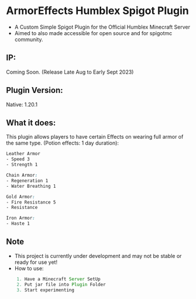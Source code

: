 # ArmorEffects Humblex Spigot Plugin
- A Custom Simple Spigot Plugin for the Official Humblex Minecraft Server
- Aimed to also made accessible for open source and for spigotmc community.
  
## IP:
Coming Soon. (Release Late Aug to Early Sept 2023)

## Plugin Version:
Native: 1.20.1

## What it does:
This plugin allows players to have certain Effects on wearing full armor of the same type.
(Potion effects: 1 day duration):
```css
Leather Armor
- Speed 3
- Strength 1

Chain Armor:
- Regeneration 1
- Water Breathing 1

Gold Armor:
- Fire Resistance 5
- Resistance

Iron Armor:
- Haste 1
```

## Note
- This project is currently under development and may not be stable or ready for use yet!
- How to use:
```js
    1. Have a Minecraft Server SetUp
    2. Put jar file into Plugin Folder
    3. Start experimenting
```
